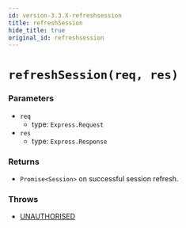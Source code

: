 ```yaml
---
id: version-3.3.X-refreshsession
title: refreshSession
hide_title: true
original_id: refreshsession
---
```


# ``refreshSession(req, res)``
### Parameters
- ``req`` 
  - type: ``Express.Request``
- ``res`` 
  - type: ``Express.Response``

### Returns
- ``Promise<Session>``  on successful session refresh.

### Throws
- [UNAUTHORISED](./errorhandler/unauthorised)
